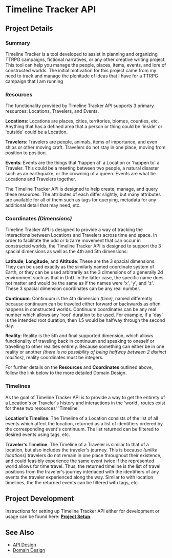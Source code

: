 # Timeline Tracker API

## Project Details

### Summary

Timeline Tracker is a tool developed to assist in planning and organizing TTRPG campaigns, fictional narratives, or any other creative
writing project. This tool can help you manage the people, places, items, events, and lore of constructed worlds. The initial motivation for
this project came from my need to track and manage the plenitude of ideas that I have for a TTRPG campaign that I am running

### Resources

The functionality provided by Timeline Tracker API supports 3 primary resources: Locations, Travelers, and Events.

__Locations__: Locations are places, cities, territories, biomes, counties, etc. Anything that has a defined area that a person or thing
could be 'inside' or
'outside' could be a Location.

__Travelers__: Travelers are people, animals, items of importance, and even ships or other moving craft. Travelers do not stay in one place,
moving from position to position.

__Events__: Events are the things that 'happen at' a Location or 'happen to' a Traveler. This could be a meeting between two people, a
natural disaster such as an earthquake, or the crowning of a queen. Events are what tie Locations and Travelers together.

The Timeline Tracker API is designed to help create, manage, and query these resources. The attributes of each differ slightly, but many
attributes are available for all of them such as tags for querying, metadata for any additional detail that may need, etc.

### Coordinates _(Dimensions)_

Timeline Tracker API is designed to provide a way of tracking the interactions between Locations and Travelers across time and space. In
order to facilitate the odd or bizarre movement that can occur in constructed worlds, the Timeline Tracker API is designed to support the 3
spacial dimensions as well as the 4th and 5th dimensions:

__Latitude__, __Longitude__, and __Altitude__: These are the 3 spacial dimensions. They can be used exactly as the similarly named
coordinate system of Earth, or they can be used arbitrarily as the 3 dimensions of a generally 2d environment such as that in DnD. In the
latter case, the specific name does not matter and would be the same as if the names were 'x', 'y', and 'z'. These 3 spacial dimension
coordinates can be any real number.

__Continuum__: Continuum is the 4th dimension _(time)_, named differently because continuum can be traveled either forward or backwards as
often happens in constructed worlds. Continuum coordinates can be any real number which allows any 'root' duration to be used. For example,
if a 'day' is the intended root duration, then 1.5 would be halfway through the second day.

__Reality__: Reality is the 5th and final supported dimension, which allows functionality of traveling back in continuum and speaking to
oneself or travelling to other realities entirely. Because something can either be in one reality or another _(there is no possibility of
being halfway between 2 distinct realities)_, reality coordinates must be integers.

For further details on the __Resources__ and __Coordinates__ outlined above, follow the link below to the more detailed Domain Design.

### Timelines

As the goal of Timeline Tracker API is to provide a way to get the entirety of a Location's or Traveler's history and interactions in the
'world', routes exist for these two resources' 'Timeline'.

__Location's Timeline__: The Timeline of a Location consists of the list of all events which affect the location, returned as a list of
identifiers ordered by the corresponding event's continuum. The list returned can be filtered to desired events using tags, etc.

__Traveler's Timeline__: The Timeline of a Traveler is similar to that of a location, but also includes the traveler's journey. This is
because _(unlike locations)_ travelers do not remain in one place throughout their existence, and could feasibly experience the same event
twice if the represented world allows for time travel. Thus, the returned timeline is the list of travel positions from the traveler's
journey interlaced with the identifiers of any events the traveler experienced along the way. Similar to with location timelines, the the
returned events can be filtered with tags, etc.

## Project Development

Instructions for setting up Timeline Tracker API either for development or usage can be found here: [__Project Setup__](Wiki/setup.md).

## See Also

- [API Design](Wiki/apiDesign.md)
- [Domain Design](Wiki/domainDesign.md)
